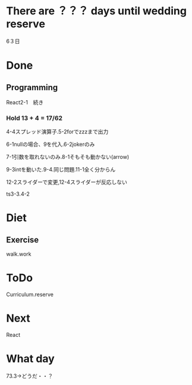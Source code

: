 # There are ？？？ days until wedding reserve

6３日

# Done

## Programming

React2-1　続き

### Hold 13 + 4 = 17/62

4-4スプレッド演算子.5-2forでzzzまで出力

6-1nullの場合、9を代入.6-2jokerのみ

7-1引数を取れないのみ.8-1そもそも動かない(arrow)

9-3intを動いた.9-4.同じ問題.11-1全く分からん

12-2スライダーで変更,12-4スライダーが反応しない

ts3-3.4-2

# Diet

## Exercise 

walk.work

# ToDo

Curriculum.reserve

# Next

React

# What day

73.3→どうだ・・？
